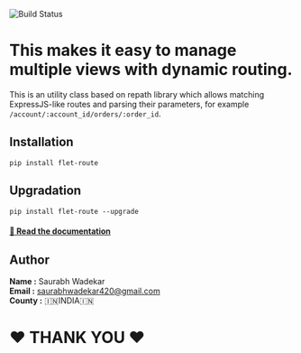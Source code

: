 ![Build Status](flet-route.png)
# This makes it easy to manage multiple views with dynamic routing.

This is an utility class based on repath library which allows matching ExpressJS-like routes and parsing their parameters, for example `/account/:account_id/orders/:order_id`.

## Installation
```
pip install flet-route
```

## Upgradation
```
pip install flet-route --upgrade
```

#### [📖 Read the documentation ](https://link-url-here.org)


## Author

<b>Name :</b> Saurabh Wadekar<br>
<b>Email :</b> saurabhwadekar420@gmail.com<br>
<b>County :</b> 🇮🇳INDIA🇮🇳<br>

<h1>❤️ THANK YOU ❤️</h1><br> 
